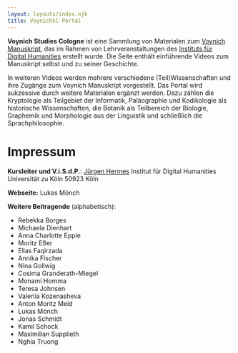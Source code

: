 ```yaml
---
layout: layouts/index.njk
title: VoynichSC Portal
---
```


**Voynich Studies Cologne** ist eine Sammlung von Materialen zum [Voynich Manuskript](https://de.wikipedia.org/wiki/Voynich-Manuskript), das im Rahmen von Lehrveranstaltungen des [Instituts für Digital Humanities](https://dh.phil-fak.uni-koeln.de/) erstellt wurde. Die Seite enthält einführende Videos zum Manuskript selbst und zu seiner Geschichte. 

In weiteren Videos werden mehrere verschiedene (Teil)Wissenschaften und ihre Zugänge zum Voynich Manuskript vorgestellt. Das Portal wird sukzessive durch weitere Materialen ergänzt werden. Dazu zählen die Kryptologie als Teilgebiet der Informatik, Paläographie und Kodikologie als historische Wissenschaften, die Botanik als Teilbereich der Biologie, Graphemik und Morphologie aus der Linguistik und schließlich die Sprachphilosophie.   

# Impressum
**Kursleiter und V.i.S.d.P.**: 
[Jürgen Hermes](https://dh.phil-fak.uni-koeln.de/mitarbeiterinnen/wissenschaftliche-mitarbeiterinnen/dr-juergen-hermes)
Institut für Digital Humanities
Universität zu Köln
50923 Köln

**Webseite:** Lukas Mönch

**Weitere Beitragende** (alphabetisch):
* Rebekka Borges
* Michaela Dienhart
* Anna Charlotte Epple
* Moritz Eßer 
* Elias Faqirzada
* Annika Fischer
* Nina Gollwig
* Cosima Granderath-Miegel
* Monami Homma
* Teresa Johnsen
* Valeriia Kozenasheva
* Anton Moritz Meid
* Lukas Mönch
* Jonas Schmidt
* Kamil Schock
* Maximilian Supplieth
* Nghia Truong

